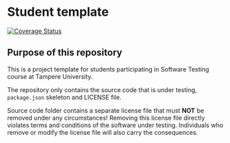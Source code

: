 # Student template
[![Coverage Status](https://coveralls.io/repos/github/jvapel/test/badge.svg?branch=main)](https://coveralls.io/github/jvapel/test?branch=main)

## Purpose of this repository

This is a project template for students participating in Software Testing course
at Tampere University.

The repository only contains the source code that is under testing, `package.json` skeleton
and LICENSE file.

Source code folder contains a separate license file that must **NOT** be removed under any circumstances!
Removing this license file directly violates terms and conditions of the software under testing.
Individuals who remove or modify the license file will also carry the consequences.